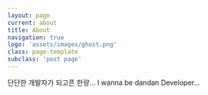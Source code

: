 ```yaml
---
layout: page
current: about
title: About
navigation: true
logo: 'assets/images/ghost.png'
class: page-template
subclass: 'post page'
---
```

단단한 개발자가 되고픈 한량...
I wanna be dandan Developer...